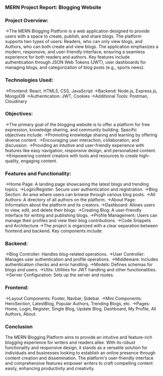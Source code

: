 ### MERN Project Report: Blogging Website
### Project Overview:
->The MERN Blogging Platform is a web application designed to provide users with a space to create, publish, and share blogs. The platform supports two types of users: Readers, who can only view blogs, and Authors, who can both create and view blogs. The application emphasizes a modern, responsive, and user-friendly interface, ensuring a seamless experience for both readers and authors. Key features include authentication through JSON Web Tokens (JWT), user dashboards for managing blogs, and categorization of blog posts (e.g., sports news).

### Technologies Used:
->Frontend: React, HTML5, CSS, JavaScript
->Backend: Node.js, Express.js, MongoDB
->Authentication: JWT, Cookies
->Additional Tools: Postman, Cloudinary
### Objectives:
->The primary goal of the blogging website is to offer a platform for free expression, knowledge sharing, and community building. Specific objectives include:
->Promoting knowledge sharing and learning by offering diverse content.
->Encouraging user interaction, collaboration, and discussion.
->Providing an intuitive and user-friendly experience with features like easy navigation, responsive design, and personalized content.
->Empowering content creators with tools and resources to create high-quality, engaging content.
### Features and Functionality:
->Home Page: A landing page showcasing the latest blogs and trending topics.
->Login/Register: Secure user authentication and registration.
->Blog Section: An area where users can browse through various blog posts.
->All Authors: A directory of all authors on the platform.
->About Page: Information about the platform and its creators.
->Dashboard: Allows users to view, edit, and delete their blogs.
->Creating Blog: A user-friendly interface for writing and publishing blogs.
->Profile Management: Users can manage their profiles and view their blog contributions.
->Code Snippets and Architecture
->The project is organized with a clear separation between frontend and backend. Key components include:
### Backend:
->Blog Controller: Handles blog-related operations.
->User Controller: Manages user authentication and profile operations.
->Middleware: Includes authentication checks and error handling.
->Models: Defines schemas for blogs and users.
->Utils: Utilities for JWT handling and other functionalities.
->Server Configuration: Sets up the server and routes.
### Frontend:
->Layout Components: Footer, Navbar, Sidebar.
->Mini Components: HeroSection, LatestBlog, Popular Authors, Trending Blogs, etc.
->Pages: Home, Login, Register, Single Blog, Update Blog, Dashboard, My Profile, All Authors, About.
### Conclusion
The MERN Blogging Platform aims to provide an intuitive and feature-rich blogging experience for writers and readers alike. With its robust functionality and responsive design, it stands as a versatile solution for individuals and businesses looking to establish an online presence through content creation and dissemination. The platform's user-friendly interface and comprehensive features empower writers to craft compelling content easily, enhancing productivity and creativity.
